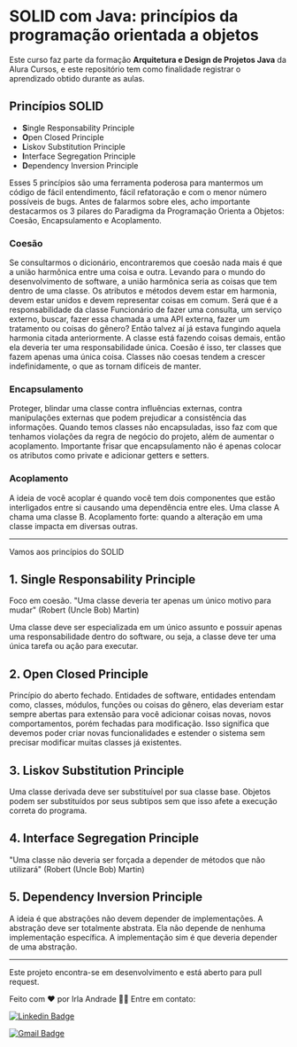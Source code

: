 # SOLID com Java: princípios da programação orientada a objetos
Este curso faz parte da formação **Arquitetura e Design de Projetos Java** da Alura Cursos, e este repositório tem como finalidade registrar o aprendizado obtido durante as aulas.

## Princípios SOLID
- **S**ingle Responsability Principle
- **O**pen Closed Principle
- **L**iskov Substitution Principle
- **I**nterface Segregation Principle
- **D**ependency Inversion Principle

Esses 5 princípios são uma ferramenta poderosa para mantermos um código de fácil entendimento, fácil refatoração e com o menor número possíveis de bugs.
Antes de falarmos sobre eles, acho importante destacarmos os 3 pilares do Paradigma da Programação Orienta a Objetos: Coesão, Encapsulamento e Acoplamento.

### Coesão
Se consultarmos o dicionário, encontraremos que coesão nada mais é que a união harmônica entre uma coisa e outra. Levando para o mundo do desenvolvimento de software, a união harmônica seria as coisas que tem dentro de uma classe. Os atributos e métodos devem estar em harmonia, devem estar unidos e devem representar coisas em comum.
Será que é a responsabilidade da classe Funcionário de fazer uma consulta, um serviço externo, buscar, fazer essa chamada a uma API externa, fazer um tratamento ou coisas do gênero? Então talvez aí já estava fungindo aquela harmonia citada anteriormente.
A classe está fazendo coisas demais, então ela deveria ter uma responsabilidade única. Coesão é isso, ter classes que fazem apenas uma única coisa.
Classes não coesas tendem a crescer indefinidamente, o que as tornam difíceis de manter.

### Encapsulamento
Proteger, blindar uma classe contra influências externas, contra manipulações externas que podem prejudicar a consistência das informações. Quando temos classes não encapsuladas, isso faz com que tenhamos violações da regra de negócio do projeto, além de aumentar o acoplamento. Importante frisar que encapsulamento não é apenas colocar os atributos como private e adicionar getters e setters.

### Acoplamento
A ideia de você acoplar é quando você tem dois componentes que estão interligados entre si causando uma dependência entre eles. Uma classe A chama uma classe B. Acoplamento forte: quando a alteração em uma classe impacta em diversas outras.

---

Vamos aos princípios do SOLID

## 1. Single Responsability Principle
Foco em coesão.
"Uma classe deveria ter apenas um único motivo para mudar" (Robert (Uncle Bob) Martin)

Uma classe deve ser especializada em um único assunto e possuir apenas uma responsabilidade dentro do software, ou seja, a classe deve ter uma única tarefa ou ação para executar.
## 2. Open Closed Principle
Princípio do aberto fechado.
Entidades de software, entidades entendam como, classes, módulos, funções ou coisas do gênero, elas deveriam estar sempre abertas para extensão para você adicionar coisas novas, novos comportamentos, porém fechadas para modificação.
Isso significa que devemos poder criar novas funcionalidades e estender o sistema sem precisar modificar muitas classes já existentes.

## 3. Liskov Substitution Principle
Uma classe derivada deve ser substituível por sua classe base.
Objetos podem ser substituídos por seus subtipos sem que isso afete a execução correta do programa.

## 4. Interface Segregation Principle
"Uma classe não deveria ser forçada a depender de métodos que não utilizará" (Robert (Uncle Bob) Martin)

## 5. Dependency Inversion Principle
A ideia é que abstrações não devem depender de implementações. A abstração deve ser totalmente abstrata. Ela não depende de nenhuma implementação específica. A implementação sim é que deveria depender de uma abstração.

---

Este projeto encontra-se em desenvolvimento e está aberto para pull request.

Feito com ❤ por Irla Andrade 👋🏽 Entre em contato:

[![Linkedin Badge](https://img.shields.io/badge/-irlaandrade-blue?style=flat-square&logo=Linkedin&logoColor=white&link=https://www.linkedin.com/in/irlaandrade/)](https://www.linkedin.com/in/irlaandrade/)

[![Gmail Badge](https://img.shields.io/badge/gmail-c14438?style=flat-square&logo=Gmail&logoColor=white&link=mailto:paula.irla@gmail.com)](mailto:paula.irla@gmail.com)
